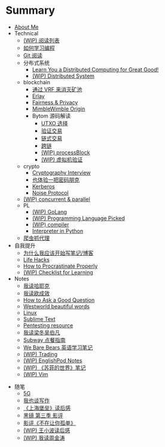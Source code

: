 # Summary

* [About Me](README.md)
* Technical
    - [(WIP) 阅读列表](technical/reading-list.md)
    - [如何学习编程](technical/programming.md)
    - [Git 阅读](technical/git.md)
    * 分布式系统
        - [Learn You a Distributed Computing for Great Good!](technical/distsys/learn-u-a-distcomp-for-great-good.md)
        - [(WIP) Distributed System](technical/distsys/distcomp.md)
    - blockchain
        + [通过 VRF 来消灭矿池](technical/blockchain/vrf-mining.md)
        + [Erlay](technical/blockchain/erlay.md)
        + [Fairness & Privacy](technical/blockchain/fairness_privacy.md)
        - [MimbleWimble Origin](technical/blockchain/mimblewimble-origin.md)
        * Bytom 源码解读
            + [UTXO 选择](technical/blockchain/bytom/utxo-selection.md)
            + [验证交易](technical/blockchain/bytom/validate-tx.md)
            + [链式交易](technical/blockchain/bytom/chained-tx.md)
            + [跨链](technical/blockchain/bytom/cross-chain.md)
            + [(WIP) processBlock](technical/blockchain/bytom/process-block.md)
            + [(WIP) 虚拟机验证](technical/blockchain/bytom/vm-verification.md)
    - crypto
        - [Cryptography Interview](technical/crypto/crypto-interview.md)
        - [也体验一把密码朋克](technical/crypto/cypher-punk.md)
        + [Kerberos](technical/crypto/kerberos.md)
        + [Noise Protocol](technical/crypto/noise-protocol.md)
    - [(WIP) concurrent & parallel](technical/concurrent-parallel.md)
    * PL
        - [(WIP) GoLang](technical/PL/golang.md)
        - [(WIP) Programming Language Picked](technical/PL/prog-lang.md)
        - [(WIP) compiler](technical/PL/compiler.md)
        - [Interpreter in Python](technical/PL/py-interpreter.md)
    - [爬虫抓代理](technical/proxy-crawler.md)
* 自我提升
    - [为什么我应该开始写笔记/博客](life-hacks/hello-blog.md)
    - [Life Hacks](life-hacks/life-hacks.md)
    - [How to Procrastinate Properly](life-hacks/how-to-procrastinate.md)
    - [(WIP) Checklist for Learning](life-hacks/checklist-for-learning.md)
* Notes
    * [我读哈耶克](notes/hayek.md)
    * [我读欧成效](notes/yevon_ou.md)
    - [How to Ask a Good Question](notes/how-to-ask-a-good-question.md)
    * [Westworld beautiful words](notes/westworld-subtitle.md)
    - [Linux](notes/linux.md)
    - [Sublime Text](notes/subl.md)
    - [Pentesting resource](notes/pres.md)
    * [我读梁冬吴伯凡](notes/dongwu.md)
    - [Subway 点餐指南](notes/subway.md)
    - [We Bare Bears 英语学习笔记](notes/we-bare-bears.md)
    * [(WIP) Trading](notes/trading.md)
    - [(WIP) EnglishPod Notes](notes/englishpod.md)
    * [(WIP) 《苏菲的世界》笔记](notes/sophies-world.md)
    - [(WIP) Vim](notes/vim.md)
+ 随笔
    - [5G](mics/5g.md)
    * [我也谈写作](mics/writing.md)
    * [《上海堡垒》读后感](mics/once-upon-a-time-in-Shanghai.md)
    * [黑镜 第三季 影评](mics/black-mirror-s3.md)
    * [影评《不在让你孤单》](mics/a-beautiful-life.md)
    * [(WIP) 王小波读后感](mics/wangxiaobo.md)
    - [(WIP) 我读周金涛](mics/zhoujintao.md)
